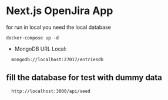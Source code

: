# Next.js OpenJira App

for run in local you need the local database

```
docker-compose up -d
```

- MongoDB URL Local:

```
  mongodb://localhost:27017/entriesdb
```

## fill the database for test with dummy data

```
  http://localhost:3000/api/seed
```
